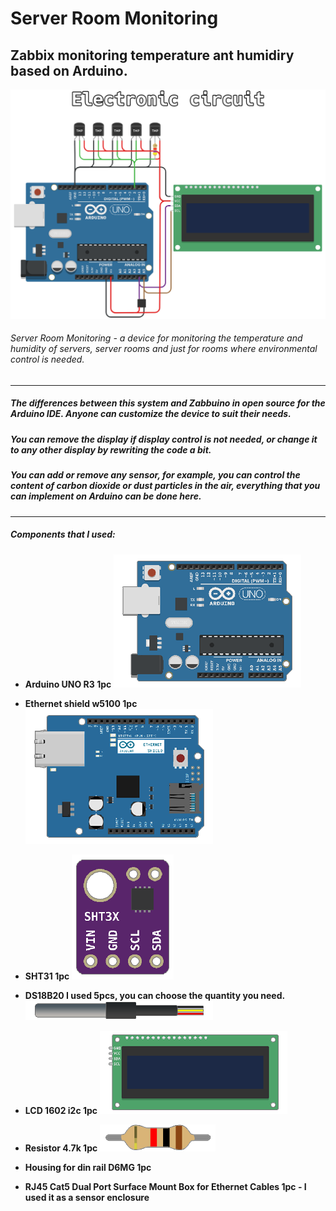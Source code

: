# Server Room Monitoring
## Zabbix monitoring temperature ant humidiry based on Arduino.
![Shema](https://github.com/disasstor/Server-Room-Monitoring/blob/main/docs/shema.png?raw=true "Shema")
###### Server Room Monitoring - a device for monitoring the temperature and humidity of servers, server rooms and just for rooms where environmental control is needed.


------------

##### The differences between this system and Zabbuino in open source for the Arduino IDE. Anyone can customize the device to suit their needs. 
##### You can remove the display if display control is not needed, or change it to any other display by rewriting the code a bit. 
##### You can add or remove any sensor, for example, you can control the content of carbon dioxide or dust particles in the air, everything that you can implement on Arduino can be done here.

------------


##### Components that I used:
- **Arduino UNO R3 1pc**
  ![Arduino UNO R3](https://github.com/disasstor/Server-Room-Monitoring/blob/main/docs/img_arduino.png?raw=true "Arduino UNO R3")

- **Ethernet shield w5100 1pc**
  ![Ethernet shield w5100](https://github.com/disasstor/Server-Room-Monitoring/blob/main/docs/img_w5100.png?raw=true "Ethernet shield w5100")

- **SHT31 1pc**
  ![SHT31](https://github.com/disasstor/Server-Room-Monitoring/blob/main/docs/img_sht31.png?raw=true "SHT31")

- **DS18B20 I used 5pcs, you can choose the quantity you need.**
  ![DS18B20](https://github.com/disasstor/Server-Room-Monitoring/blob/main/docs/img_ds18b20.png?raw=true "DS18B20")

- **LCD 1602 i2c 1pc**
  ![LCD 1602 i2c](https://github.com/disasstor/Server-Room-Monitoring/blob/main/docs/img_1602i2c.png?raw=true "LCD 1602 i2c")

- **Resistor 4.7k 1pc**
  ![Resistor 4.7k](https://github.com/disasstor/Server-Room-Monitoring/blob/main/docs/img_resistor4_7k.png?raw=true "Resistor 4.7k")

- **Housing for din rail D6MG 1pc**


- **RJ45 Cat5 Dual Port Surface Mount Box for Ethernet Cables 1pc - I used it as a sensor enclosure**


